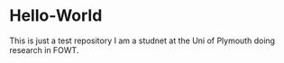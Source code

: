 # Hello-World
This is just a test repository
I am a studnet at the Uni of Plymouth doing research in FOWT.
